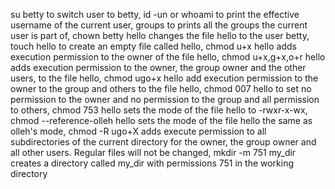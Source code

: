 su betty to switch user to betty, id -un or whoami to print the effective username of the current user, groups to prints all the groups the current user is part of, chown betty hello changes the file hello to the user betty, touch hello to create an empty file called hello, chmod u+x hello adds execution permission to the owner of the file hello, chmod u+x,g+x,o+r hello adds execution permission to the owner, the group owner and the other users, to the file hello, chmod ugo+x hello add execution permission to the owner to the group and others to the file hello, chmod 007 hello to set no permission to the owner and no permission to the group and all permission to others, chmod 753 hello sets the mode of the file hello to -rwxr-x-wx, chmod --reference-olleh hello sets the mode of the file hello the same as olleh's mode, chmod -R ugo+X adds execute permission to all subdirectories of the current directory for the owner, the group owner and all other users. Regular files will not be changed, mkdir -m 751 my_dir creates a directory called my_dir with permissions 751 in the working directory
